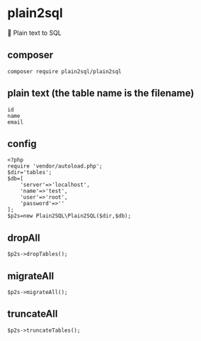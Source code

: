 # plain2sql
:pencil: Plain text to SQL

## composer
	composer require plain2sql/plain2sql
	
## plain text (the table name is the filename)
```
id
name
email
```
	
## config
```
<?php
require 'vendor/autoload.php';
$dir='tables';
$db=[
	'server'=>'localhost',
	'name'=>'test',
	'user'=>'root',
	'password'=>''
];
$p2s=new Plain2SQL\Plain2SQL($dir,$db);
```

## dropAll
	$p2s->dropTables();

## migrateAll
	$p2s->migrateAll();

## truncateAll
	$p2s->truncateTables();

